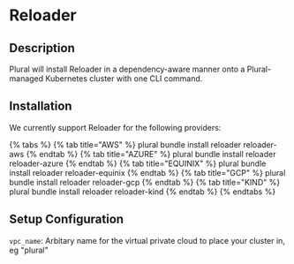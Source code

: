 
# Reloader

## Description
Plural will install Reloader in a dependency-aware manner onto a Plural-managed Kubernetes cluster with one CLI command.

## Installation
We currently support Reloader for the following providers:

{% tabs %}
{% tab title="AWS" %} plural bundle install reloader reloader-aws {% endtab %} {% tab title="AZURE" %} plural bundle install reloader reloader-azure {% endtab %} {% tab title="EQUINIX" %} plural bundle install reloader reloader-equinix {% endtab %} {% tab title="GCP" %} plural bundle install reloader reloader-gcp {% endtab %} {% tab title="KIND" %} plural bundle install reloader reloader-kind {% endtab %}
{% endtabs %}

## Setup Configuration
`vpc_name`: Arbitary name for the virtual private cloud to place your cluster in, eg "plural"


    
